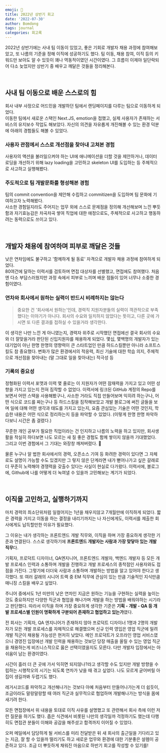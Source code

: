 ```yaml
---
emoji: 📓
title: 2022년 상반기 회고
date: '2022-07-30'
author: Bomdong
tags: journal
categories: 회고록
---
```


2022년 상반기에는 사내 팀 이동이 있었고, 좋은 기회로 개발자 채용 과정에 참여해보았고, 또 나름의 기준을 정해 이직에 성공하기도 했다. 
팀 이동, 채용 참여, 이직 등의 키워드만 보아도 알 수 있듯이 꽤나 역동적이였던 시간이였다. 
그 흐름이 이제야 일단락되어 다소 늦었지만 상반기 중 배우고 깨달은 것들을 정리해본다.

<br/>

## 사내 팀 이동으로 배운 스스로의 힘
회사 내부 사정으로 어드민을 개발하던 팀에서 랜딩페이지를 다루는 팀으로 이동하게 되었다. <br/>
이동한 팀에서 새로운 스택인 Next.JS, emotion을 접했고, 실제 사용자가 존재하는 서비스의 유지보수 작업도 해보았다.
자신의 의견을 자유롭게 개진해볼 수 있는 환경 덕분에 아래의 경험들도 해볼 수 있었다.

### 사용자 관점에서 스스로 개선점을 찾아내 고쳐본 경험
사용자의 액션을 불러일으켜야 하는 UI에 애니메이션을 더할 것을 제안하거나, 데이터 로딩을 개선하기 위해 lazy loading을 고민하고 skeleton UI를 도입하는 등 주체적으로 사고하고 실행해봤다.

### 주도적으로 팀 개발문화를 형성해본 경험
팀의 commit convention을 제안해 수립하고 commitizen을 도입하며 팀 문화에 기여하고자 노력해봤다. <br/>
사소한 경험일지라도 주어지는 업무 외에 스스로 문제점을 정의해 개선해보며 느낀 뿌듯함과 자기효능감은 차곡차곡 쌓여 직업에 대한 애정으로도, 주체적으로 사고하고 행동하려는 동력으로도 쓰이고 있다.

<br/>

## 개발자 채용에 참여하며 피부로 깨달은 것들
낮은 연차임에도 불구하고 '함께하게 될 동료' 자격으로 개발자 채용 과정에 참여하게 되었다. <br/>
80여건에 달하는 이력서를 검토하며 면접 대상자를 선별했고, 면접에도 참여했다.
처음엔 다소 부담스러웠지만 과정 속에서 피부로 느끼며 배운 점들이 있어 너무나 소중한 경험이였다.

### 연차와 회사에서 원하는 실력이 반드시 비례하지는 않는다
>중요한 건 '회사에서 원하는'인데, 경력직 지원자분들의 실력이 객관적으로 부족했다는 이야기가 아니다. 회사의 수요와 일치하지 않았다는 뜻이고, 다른 곳에 가시면 또 다른 결과를 접하실 수 있을거라 생각한다.

이 생각은 나만 느낀 게 아니였는지, 경력자 위주로 시작했던 면접에선 결국 회사의 수요와 더 잘맞을거라 판단된 신입지원자를 채용하게 되었다. 몇십, 몇백명의 개발자가 있는 대기업이 아닌 한명 한명의 영향력이 큰 스타트업인 만큼 하드스킬뿐만 아니라 소프트스킬도 참 중요했다. 변화가 많은 환경에서의 적응력, 최신 기술에 대한 학습 의지, 주체적으로 개선점을 찾아내는 (말 그대로 일을 찾아내는) 적극성 등

### 기록의 중요성
정형화된 이력서 포맷과 이력 몇 줄로는 이 지원자가 어떤 잠재력을 가지고 있고 어떤 성향을 가지고 있는지 전혀 짐작할 수 없었다.
이력서에 링크된 GitHub 계정의 Repo를 보면서 어떤 스택을 사용해봤구나, 사소한 거라도 직접 만들어보며 익히려 하는구나, 어떤 식으로 코드를 짜는구나 등 하드스킬을 짐작해보았고
개발 블로그에 써진 글들을 보며 일에 대해 어떤 생각과 태도를 가지고 있는지, 요즘 관심있는 기술은 어떤 것인지, 학습한 내용은 어떤 식으로 정리하는지 등을 파악할 수 있었다. (이렇게 한명 한명 파악하다보니 시간은 좀 걸렸다.)

꾸준한 개인 공부가 필요한 직업이라는 건 인지하고 나름의 노력을 하고 있지만, 회사생활을 착실히 하다보면 나도 모르는 새 질 좋은 경험도 함께 쌓이지 않을까 기대했었다. 그리고 이번 경험에서 그 기대는 와장창 깨져버렸다. 🫥

물론 누구나 알 법한 회사에서의 경력, 오픈소스 기여 등 화려한 경력이 있다면 그 자체로도 설명이 가능할 수도 있겠지만 그
렇지 않은 단계라면 내가 뻗어나가고 싶은 갈래로 더 꾸준히 노력해야 경쟁력을 갖출수 있다는 사실이 현실로 다가왔다.
이력서에, 블로그에, Github에 나를 어떻게 더 녹여낼 수 있을까 고민해보는 계기가 되었다.

<br/>

## 이직을 고민하고, 실행하기까지
마치 경력의 최소단위처럼 일컬어지는 1년을 채우지않고 7개월만에 이직하게 되었다.
짧은 경력을 가지고 이동을 하는 결정을 내리기까지는 나 자신에게도, 이력서를 제출한 회사에게도 납득할만한 이유가 필요했다.

그 이유는 내가 생각하는 프론트엔드 개발 직무와, 이직을 하며 가장 중요하게 생각한 기준과 연결된다.
스스로 생각하기에 **프론트엔드 개발자는 사람과 가장 맞닿아 있는 개발 직무**다.

기획자, 프로덕트 디자이너, QA엔지니어, 프론트엔드 개발자, 백엔드 개발자 등 모든 개발 프로세스 인력과 소통하며 개발을 진행하고 개발 프로세스의 종착점인 사용자와도 접점을 가진다. 그렇기에 더더욱 사람과 소통하며 개발하는 방법을 알고 있어야 한다고 생각했다.
또 여러 갈래의 시니어 트랙 중 EM 직무에 관심이 있는 만큼 기술적인 지식만큼 매니징 스킬을 배우고 싶었다.

주니어 중에서도 1년 미만의 낮은 연차인 지금은 원하는 기능을 구현하는 실력을 높이는 것도 중요하지만
다양한 직군과 협업을 해나가며 개발을 하는 방법을 배워야하는 시기라고 판단했다.
따라서 이직을 하며 가장 중요하게 생각한 기준은 **기획 - 개발 - QA 등 개발 프로세스별 인원이 명확하게 구분되어 존재하고 협업하고 있는가**였다.

전 회사는 기획자, QA 엔지니어가 존재하지 않아 프로덕트 디자이너 1명과 2명의 개발자가 모든 개발 프로세스를 자체적으로 해결했으며
신규 인력 영입은 영업 직군에 밀려 개발 직군이 채용될 가능성은 현저히 낮았다.
메인 프로덕트가 오프라인 영업 서비스였으니 경영진 입장에선 개발 인력을 채용하는 것보단 당장 매출을 올릴 수 있는 영업 직군을 채용하는게 비즈니스적으로 옳은 선택이였을지도 모른다. 
다만 개발자 입장에서는 아쉬움이 남는 환경이였다.

시간이 흘러 더 큰 곳에 가서 익히면 되지않나?라고 생각할 수도 있지만 개발 방향을 수립하는 시행착오의 시기는
되도록 연차가 낮을 때 겪고 싶었다. 나도 모르게 굳어버릴 아집이 생길까봐 두렵기도 했다.

레거시코드를 파악하고 개선해나가는 것보다 아예 처음부터 만들어나가는게 더 쉽듯이,
조금이라도 말랑말랑할 때 여러 직군과 실무적으로 협업하며 개발해나가는 방식을 몸에 새기려 한다.

모든 면접장에서 위 내용을 토대로 이직 사유를 설명했고 또 관련해서 회사 측에 이런 저런 질문을 하기도 했다.
좁은 식견에서 비롯된 나만의 생각일까 걱정하기도 했는데 다행히도 면접관 분들이 이해와 공감을 해주셨고 합격까지 이어질 수 있었다.

오퍼 메일에서 담당하게 될 서비스를 미리 전달받은 뒤 새 회사의 출근일을 기다리고 있는 지금,
잘 할 수 있을까 떨리기도 하고 새로운 업무와 환경에 대한 기분좋은 설렘이 공존하고 있다.
조금 더 뿌듯하게 채워진 마음으로 하반기 회고를 작성할 수 있기를!

```toc
```